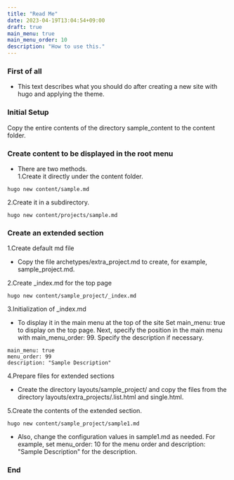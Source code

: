 ```yaml
---
title: "Read Me"
date: 2023-04-19T13:04:54+09:00
draft: true
main_menu: true
main_menu_order: 10
description: "How to use this."
---
```

### First of all
- This text describes what you should do after creating a new site with hugo and applying the theme.  
### Initial Setup  
Copy the entire contents of the directory sample_content to the content folder.  

### Create content to be displayed in the root menu
- There are two methods.  
1.Create it directly under the content folder.  
```
hugo new content/sample.md
```
2.Create it in a subdirectory.  
```
hugo new content/projects/sample.md
```
### Create an extended section
1.Create default md file  
- Copy the file archetypes/extra_project.md to create, for example, sample_project.md.  

2.Create _index.md for the top page  
```
hugo new content/sample_project/_index.md
```

3.Initialization of _index.md
- To display it in the main menu at the top of the site Set main_menu: true to display on the top page. Next, specify the position in the main menu with main_menu_order: 99. Specify the description if necessary.
```
main_menu: true
menu_order: 99
description: "Sample Description"
```

4.Prepare files for extended sections  
- Create the directory layouts/sample_project/ and copy the files from the directory layouts/extra_projects/.list.html and single.html.  

5.Create the contents of the extended section.  
```
hugo new content/sample_project/sample1.md
```
- Also, change the configuration values in sample1.md as needed. For example, set menu_order: 10 for the menu order and description: "Sample Description" for the description.  

### End
